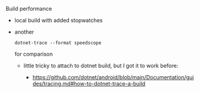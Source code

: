 Build performance

*   local build with added stopwatches

*   another

    ```
    dotnet-trace --format speedscope 
    ```

    for comparison

    *   little tricky to attach to dotnet build, but I got it to work before:

        *   https://github.com/dotnet/android/blob/main/Documentation/guides/tracing.md#how-to-dotnet-trace-a-build